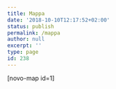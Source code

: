 ```yaml
---
title: Mappa
date: '2018-10-10T12:17:52+02:00'
status: publish
permalink: /mappa
author: null
excerpt: ''
type: page
id: 238
---
```

\[novo-map id=1\]